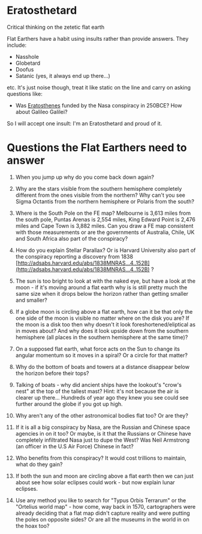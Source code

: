 # Eratosthetard

Critical thinking on the zetetic flat earth

Flat Earthers have a habit using insults rather than provide answers. They include:

* Nasshole
* Globetard
* Doofus
* Satanic \(yes, it always end up there...\)

etc. It's just noise though, treat it like static on the line and carry on asking questions like:

* Was [Eratosthenes](https://en.wikipedia.org/wiki/Eratosthenes#Measurement_of_the_Earth.27s_circumference) funded by the Nasa conspiracy in 250BCE? How about Galileo Galilei? 

So I will accept one insult: I'm an Eratosthetard and proud of it.

# Questions the Flat Earthers need to answer

1. When you jump up why do you come back down again?

2. Why are the stars visible from the southern hemisphere completely different from the ones visible from the northern? Why can't you see Sigma Octantis from the northern hemisphere or Polaris from the south?

3. Where is the South Pole on the FE map? Melbourne is 3,613 miles from the south pole, Puntas Arenas is 2,554 miles, King Edward Point is 2,476 miles and Cape Town is 3,882 miles.  Can you draw a FE map consistent with those measurements or are the governments of Australia, Chile, UK and South Africa also part of the conspiracy?

4. How do you explain Stellar Parallax? Or is Harvard University also part of the conspiracy reporting a discovery from 1838 [http://adsabs.harvard.edu/abs/1838MNRAS...4..152B](http://adsabs.harvard.edu/abs/1838MNRAS...4..152B) ?

5. The sun is too bright to look at with the naked eye, but have a look at the moon - if it's moving around a flat earth why is is still pretty much the same size when it drops below the horizon rather than getting smaller and smaller?

6. If a globe moon is circling above a flat earth, how can it be that only the one side of the moon is visible no matter where on the disk you are? If the moon is a disk too then why doesn't it look foreshortened/eliptical as in moves about? And why does it look upside down from the southern hemisphere \(all places in the southern hemisphere at the same time\)?

7. On a supposed flat earth, what force acts on the Sun to change its angular momentum so it moves in a spiral? Or a circle for that matter?

8. Why do the bottom of boats and towers at a distance disappear below the horizon before their tops?

9. Talking of boats - why did ancient ships have the lookout's "crow's nest" at the top of the tallest mast? Hint: it's not because the air is clearer up there... Hundreds of year ago they knew you see could see further around the globe if you got up high.

10. Why aren't any of the other astronomical bodies flat too? Or are they?

11. If it is all a big conspiracy by Nasa, are the Russian and Chinese space agencies in on it too? Or maybe, is it that the Russians or Chinese have completely infiltrated Nasa just to dupe the West? Was Neil Armstrong \(an officer in the U.S Air Force\) Chinese in fact?

12. Who benefits from this conspiracy? It would cost trillions to maintain, what do they gain?

13. If both the sun and moon are circling above a flat earth then we can just about see how solar eclipses could work - but now explain lunar eclipses.

14. Use any method you like to search for "Typus Orbis Terrarum" or the "Ortelius world map" - how come, way back in 1570, cartographers were already deciding that a flat map didn't capture reality and were putting the poles on opposite sides? Or are all the museums in the world in on the hoax too?



